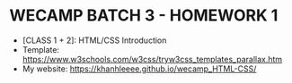 # WECAMP BATCH 3 - HOMEWORK 1
- [CLASS 1 + 2]: HTML/CSS Introduction 
- Template: https://www.w3schools.com/w3css/tryw3css_templates_parallax.htm
- My website: https://khanhleeee.github.io/wecamp_HTML-CSS/
